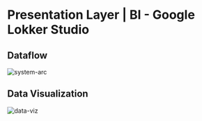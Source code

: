 # Presentation Layer | BI - Google Lokker Studio

## Dataflow
![system-arc](https://github.com/vnobets7/final_project_ftde_ricky/blob/main/Data-visualization-with-looker-studio/images/SS-System-architecture.PNG)

## Data Visualization
![data-viz](https://github.com/vnobets7/final_project_ftde_ricky/blob/main/Data-visualization-with-looker-studio/images/SS-BI-Dashboard.PNG)
